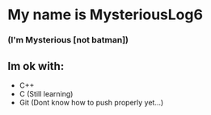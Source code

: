 # My name is MysteriousLog6 
### (I'm Mysterious [not batman])

## Im ok with:
- C++
- C (Still learning)
- Git (Dont know how to push properly yet...)
